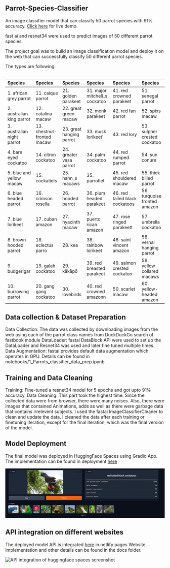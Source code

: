 ## Parrot-Species-Classifier

An image classifier model that can classify 50 parrot species with 91% accuracy. 
[Click here](https://rezuwan-parrot-classifier.hf.space/?) for live demo.

fast ai and resnet34 were used to predict images of 50 different parrot species.

The project goal was to build an image classification model and deploy it on the web that can successfully classify 50 different parrot species.

The types are following: <br><br>

| Species                       | Species                    | Species                    |Species                            |Species                          |Species                          |       
|:------------------------------|:---------------------------|:---------------------------|:----------------------------------|:--------------------------------|:--------------------------------|	
| 1. african grey parrot        | 11. caique parrot          | 21. golden parakeet        | 31. major mitchell_s cockatoo     | 41. red crowned parakeet        |51. senegal parrot               |       
| 2. australian king parrot     | 12. catalina macaw         | 22. great green macaw      | 32. monk parakeet                 | 42. red fan parrot              |52. spixs macaw                  |
| 3. australian night parrot    | 13. chestnut-fronted macaw | 23. great hanging parrot   | 33. musk lorikeet'                | 43. red lory                    |53. sulpher crested cockatoo	    |
| 4. bare eyed cockatoo         | 14. citron cockatoo        | 24. greater vasa parrot    | 34. palm cockatoo                 | 44. red rumped parrot           |54. sun conure	                  |
| 5. blue and yellow macaw      | 15. cockatiels             | 25. hahn_s macaws          | 35. parrotlet                     | 45. red shouldered macaw	      |55. thick billed parrot          |
| 6. blue headed parrot         | 16. crimson rosella        | 26. hooded parrot          | 36. plum headed parakeet          | 46. red tailed black cockatoos  |56. turquoise fronted amazon	    |
| 7. blue lorikeet              | 17. cuban amazon           | 27. hyacinth macaw         | 37. puerto rican amazon           | 47. rose ringed parakeett       |57. umbrella cockatoo	          |
| 8. brown hooded parrot        | 18. eclectus parro         | 28. kea                    | 38. rainbow lorikeet              | 48. saint vincent amazon        |58. vernal hanging parrot        |
| 9. budgerigar                 | 19. galah cockatoo         | 29. kākāpō                 | 39. red breasted parakeet         | 49. salmon crested cockatoo     |59. yellow collared macaws       |
| 10. burrowing parrot          | 20. gang gang cockatoo     | 30. lovebirds              | 40. red crowned amazonn           | 50. scarlet macaw               |60. yellow-headed amazon         |





## Data collection & Dataset Preparation

Data Collection: The data was collected by downloading images from the web using each of the parrot class names from DuckDuckGo search of fastbook module 
DataLoader: fastai DataBlock API were used to set up the DataLoader and Resnet34 was used and later fine tuned multiple times.
Data Augmentation: fastai provides default data augmentation which operates in GPU.
Details can be found in notebooks/1_Parrots_classifier_data_prep.ipynb

## Training and Data Cleaning

Training: Fine-tuned a resnet34 model for 5 epochs and got upto 91% accuracy.
Data Cleaning: This part took the highest time. Since the collected data were from browser, there were many noises. Also, there were images that contained Animations, adds as well as there were garbage data that contains irrelevent subjects. I used the fastai ImageClassifierCleaner to clean and update the data. I cleaned the data after each training or finetuning iteration, except for the final iteration, which was the final version of the model. 



## Model Deployment

The final model was deployed in HuggingFace Spaces using Gradio App. The implementation can be found in deployment [here](https://rezuwan-parrot-classifier.hf.space/?)


![Model deployment on huggingface spaces screenshot](https://raw.githubusercontent.com/RezuwanHassan262/Parrot-Species-Classifier/main/images/app_screenshot.PNG) 


## API integration on different websites

The deployed model API is integrated [here](https://parrot-classifier-60.netlify.app/) in netlify pages Website. Implementation and other details can be found in the docs folder.


![API integration of huggingface spaces screenshot](https://raw.githubusercontent.com/RezuwanHassan262/Parrot-Species-Classifier/main/images/three.png)

